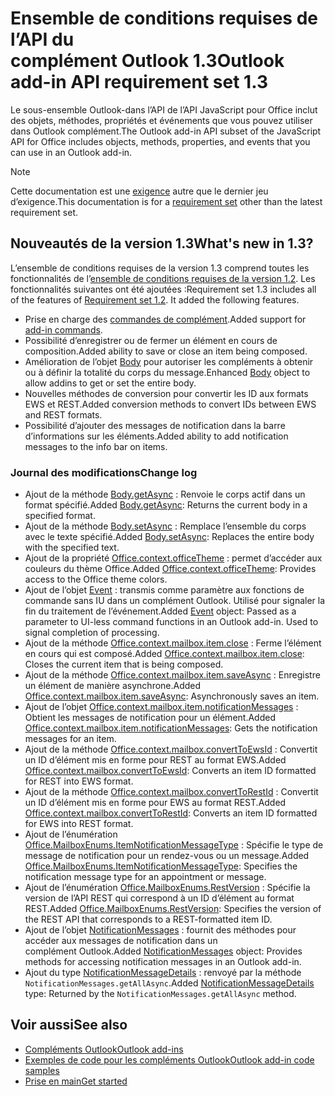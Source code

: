 # <a name="outlook-add-in-api-requirement-set-13"></a><span data-ttu-id="77878-101">Ensemble de conditions requises de l’API du complément Outlook 1.3</span><span class="sxs-lookup"><span data-stu-id="77878-101">Outlook add-in API requirement set 1.3</span></span>

<span data-ttu-id="77878-102">Le sous-ensemble Outlook-dans l’API de l’API JavaScript pour Office inclut des objets, méthodes, propriétés et événements que vous pouvez utiliser dans Outlook complément.</span><span class="sxs-lookup"><span data-stu-id="77878-102">The Outlook add-in API subset of the JavaScript API for Office includes objects, methods, properties, and events that you can use in an Outlook add-in.</span></span>

> [!NOTE]
> <span data-ttu-id="77878-103">Cette documentation est une [exigence](/javascript/office/requirement-sets/outlook-api-requirement-sets) autre que le dernier jeu d’exigence.</span><span class="sxs-lookup"><span data-stu-id="77878-103">This documentation is for a [requirement set](/javascript/office/requirement-sets/outlook-api-requirement-sets) other than the latest requirement set.</span></span> 

## <a name="whats-new-in-13"></a><span data-ttu-id="77878-104">Nouveautés de la version 1.3</span><span class="sxs-lookup"><span data-stu-id="77878-104">What's new in 1.3?</span></span>

<span data-ttu-id="77878-p101">L’ensemble de conditions requises de la version 1.3 comprend toutes les fonctionnalités de l’[ensemble de conditions requises de la version 1.2](../requirement-set-1.2/outlook-requirement-set-1.2.md). Les fonctionnalités suivantes ont été ajoutées :</span><span class="sxs-lookup"><span data-stu-id="77878-p101">Requirement set 1.3 includes all of the features of [Requirement set 1.2](../requirement-set-1.2/outlook-requirement-set-1.2.md). It added the following features.</span></span>

- <span data-ttu-id="77878-107">Prise en charge des [commandes de complément](https://docs.microsoft.com/outlook/add-ins/add-in-commands-for-outlook).</span><span class="sxs-lookup"><span data-stu-id="77878-107">Added support for [add-in commands](https://docs.microsoft.com/outlook/add-ins/add-in-commands-for-outlook).</span></span>
- <span data-ttu-id="77878-108">Possibilité d’enregistrer ou de fermer un élément en cours de composition.</span><span class="sxs-lookup"><span data-stu-id="77878-108">Added ability to save or close an item being composed.</span></span>
- <span data-ttu-id="77878-109">Amélioration de l’objet [Body](/javascript/api/outlook_1_3/office.body) pour autoriser les compléments à obtenir ou à définir la totalité du corps du message.</span><span class="sxs-lookup"><span data-stu-id="77878-109">Enhanced [Body](/javascript/api/outlook_1_3/office.body) object to allow addins to get or set the entire body.</span></span>
- <span data-ttu-id="77878-110">Nouvelles méthodes de conversion pour convertir les ID aux formats EWS et REST.</span><span class="sxs-lookup"><span data-stu-id="77878-110">Added conversion methods to convert IDs between EWS and REST formats.</span></span>
- <span data-ttu-id="77878-111">Possibilité d’ajouter des messages de notification dans la barre d’informations sur les éléments.</span><span class="sxs-lookup"><span data-stu-id="77878-111">Added ability to add notification messages to the info bar on items.</span></span>

### <a name="change-log"></a><span data-ttu-id="77878-112">Journal des modifications</span><span class="sxs-lookup"><span data-stu-id="77878-112">Change log</span></span>

- <span data-ttu-id="77878-113">Ajout de la méthode [Body.getAsync](/javascript/api/outlook_1_3/office.body#getasync-coerciontype--options--callback-) : Renvoie le corps actif dans un format spécifié.</span><span class="sxs-lookup"><span data-stu-id="77878-113">Added [Body.getAsync](/javascript/api/outlook_1_3/office.body#getasync-coerciontype--options--callback-): Returns the current body in a specified format.</span></span>
- <span data-ttu-id="77878-114">Ajout de la méthode [Body.setAsync](/javascript/api/outlook_1_3/office.body#setasync-data--options--callback-) : Remplace l’ensemble du corps avec le texte spécifié.</span><span class="sxs-lookup"><span data-stu-id="77878-114">Added [Body.setAsync](/javascript/api/outlook_1_3/office.body#setasync-data--options--callback-): Replaces the entire body with the specified text.</span></span>
- <span data-ttu-id="77878-115">Ajout de la propriété [Office.context.officeTheme](office.context.md#officetheme-object) : permet d’accéder aux couleurs du thème Office.</span><span class="sxs-lookup"><span data-stu-id="77878-115">Added [Office.context.officeTheme](office.context.md#officetheme-object): Provides access to the Office theme colors.</span></span>
- <span data-ttu-id="77878-p102">Ajout de l’objet [Event](/javascript/api/office/office.addincommands.event) : transmis comme paramètre aux fonctions de commande sans IU dans un complément Outlook. Utilisé pour signaler la fin du traitement de l’événement.</span><span class="sxs-lookup"><span data-stu-id="77878-p102">Added [Event](/javascript/api/office/office.addincommands.event) object: Passed as a parameter to UI-less command functions in an Outlook add-in. Used to signal completion of processing.</span></span>
- <span data-ttu-id="77878-118">Ajout de la méthode [Office.context.mailbox.item.close](office.context.mailbox.item.md#close) : Ferme l’élément en cours qui est composé.</span><span class="sxs-lookup"><span data-stu-id="77878-118">Added [Office.context.mailbox.item.close](office.context.mailbox.item.md#close): Closes the current item that is being composed.</span></span>
- <span data-ttu-id="77878-119">Ajout de la méthode [Office.context.mailbox.item.saveAsync](office.context.mailbox.item.md#saveasyncoptions-callback) : Enregistre un élément de manière asynchrone.</span><span class="sxs-lookup"><span data-stu-id="77878-119">Added [Office.context.mailbox.item.saveAsync](office.context.mailbox.item.md#saveasyncoptions-callback): Asynchronously saves an item.</span></span>
- <span data-ttu-id="77878-120">Ajout de l’objet [Office.context.mailbox.item.notificationMessages](office.context.mailbox.item.md#notificationmessages-notificationmessagesjavascriptapioutlook13officenotificationmessages) : Obtient les messages de notification pour un élément.</span><span class="sxs-lookup"><span data-stu-id="77878-120">Added [Office.context.mailbox.item.notificationMessages](office.context.mailbox.item.md#notificationmessages-notificationmessagesjavascriptapioutlook13officenotificationmessages): Gets the notification messages for an item.</span></span>
- <span data-ttu-id="77878-121">Ajout de la méthode [Office.context.mailbox.convertToEwsId](office.context.mailbox.md#converttoewsiditemid-restversion--string) : Convertit un ID d’élément mis en forme pour REST au format EWS.</span><span class="sxs-lookup"><span data-stu-id="77878-121">Added [Office.context.mailbox.convertToEwsId](office.context.mailbox.md#converttoewsiditemid-restversion--string): Converts an item ID formatted for REST into EWS format.</span></span>
- <span data-ttu-id="77878-122">Ajout de la méthode [Office.context.mailbox.convertToRestId](office.context.mailbox.md#converttorestiditemid-restversion--string) : Convertit un ID d’élément mis en forme pour EWS au format REST.</span><span class="sxs-lookup"><span data-stu-id="77878-122">Added [Office.context.mailbox.convertToRestId](office.context.mailbox.md#converttorestiditemid-restversion--string): Converts an item ID formatted for EWS into REST format.</span></span>
- <span data-ttu-id="77878-123">Ajout de l’énumération [Office.MailboxEnums.ItemNotificationMessageType](/javascript/api/outlook_1_3/office.mailboxenums.itemnotificationmessagetype) : Spécifie le type de message de notification pour un rendez-vous ou un message.</span><span class="sxs-lookup"><span data-stu-id="77878-123">Added [Office.MailboxEnums.ItemNotificationMessageType](/javascript/api/outlook_1_3/office.mailboxenums.itemnotificationmessagetype): Specifies the notification message type for an appointment or message.</span></span>
- <span data-ttu-id="77878-124">Ajout de l’énumération [Office.MailboxEnums.RestVersion](/javascript/api/outlook_1_3/office.mailboxenums.restversion) : Spécifie la version de l’API REST qui correspond à un ID d’élément au format REST.</span><span class="sxs-lookup"><span data-stu-id="77878-124">Added [Office.MailboxEnums.RestVersion](/javascript/api/outlook_1_3/office.mailboxenums.restversion): Specifies the version of the REST API that corresponds to a REST-formatted item ID.</span></span>
- <span data-ttu-id="77878-125">Ajout de l’objet [NotificationMessages](/javascript/api/outlook_1_3/office.notificationmessages) : fournit des méthodes pour accéder aux messages de notification dans un complément Outlook.</span><span class="sxs-lookup"><span data-stu-id="77878-125">Added [NotificationMessages](/javascript/api/outlook_1_3/office.notificationmessages) object: Provides methods for accessing notification messages in an Outlook add-in.</span></span>
- <span data-ttu-id="77878-126">Ajout du type [NotificationMessageDetails](/javascript/api/outlook_1_3/office.notificationmessagedetails) : renvoyé par la méthode `NotificationMessages.getAllAsync`.</span><span class="sxs-lookup"><span data-stu-id="77878-126">Added [NotificationMessageDetails](/javascript/api/outlook_1_3/office.notificationmessagedetails) type: Returned by the `NotificationMessages.getAllAsync` method.</span></span>

## <a name="see-also"></a><span data-ttu-id="77878-127">Voir aussi</span><span class="sxs-lookup"><span data-stu-id="77878-127">See also</span></span>

- [<span data-ttu-id="77878-128">Compléments Outlook</span><span class="sxs-lookup"><span data-stu-id="77878-128">Outlook add-ins</span></span>](https://docs.microsoft.com/outlook/add-ins/)
- [<span data-ttu-id="77878-129">Exemples de code pour les compléments Outlook</span><span class="sxs-lookup"><span data-stu-id="77878-129">Outlook add-in code samples</span></span>](https://developer.microsoft.com/outlook/gallery/?filterBy=Outlook,Samples,Add-ins)
- [<span data-ttu-id="77878-130">Prise en main</span><span class="sxs-lookup"><span data-stu-id="77878-130">Get started</span></span>](https://docs.microsoft.com/outlook/add-ins/quick-start)